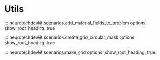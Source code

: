 # Utils

::: neurotechdevkit.scenarios.add_material_fields_to_problem
    options:
      show_root_heading: true

::: neurotechdevkit.scenarios.create_grid_circular_mask
    options:
      show_root_heading: true

::: neurotechdevkit.scenarios.make_grid
    options:
      show_root_heading: true
